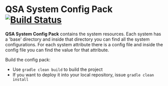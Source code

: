 # QSA System Config Pack [![Build Status](https://travis-ci.com/Queueing-Systems-Assistance/qsa-system-config-pack.svg?branch=master)](https://travis-ci.com/Queueing-Systems-Assistance/qsa-system-config-pack)

**QSA System Config Pack** contains the system resources. Each system has a 'base' directory and inside that directory you can find all the system configurations. For each system attribute there is a config file and inside the config file you can find the value for that attribute. 

Build the config pack:
  - Use `gradle clean build` to build the project
  - If you want to deploy it into your local repository, issue `gradle clean install`

